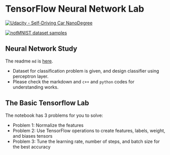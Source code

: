 # TensorFlow Neural Network Lab
[![Udacity - Self-Driving Car NanoDegree](https://s3.amazonaws.com/udacity-sdc/github/shield-carnd.svg)](http://www.udacity.com/drive)

[<img src="http://yaroslavvb.com/upload/notMNIST/nmn.png" alt="notMNIST dataset samples" />](http://yaroslavvb.blogspot.com/2011/09/notmnist-dataset.html)

## Neural Network Study
The readme `md` is [here](./1.Neural_Network_Study/assets/Study_NeuralNet.md).
- Dataset for classification problem is given, and design classifier using perceptron layer.
- Please check the markdown and `c++` and `python` codes for understanding works.

## The Basic Tensorflow Lab

The notebook has 3 problems for you to solve:
 - Problem 1: Normalize the features
 - Problem 2: Use TensorFlow operations to create features, labels, weight, and biases tensors
 - Problem 3: Tune the learning rate, number of steps, and batch size for the best accuracy